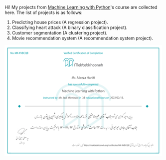 Hi!
My projects from [Machine Learning with Python](https://maktabkhooneh.org/course/%DB%8C%D8%A7%D8%AF%DA%AF%DB%8C%D8%B1%DB%8C-%D9%85%D8%A7%D8%B4%DB%8C%D9%86-%D9%BE%D8%A7%DB%8C%D8%AA%D9%88%D9%86-mk1318/)'s course are collected here. The list of projects is as follows:
1. Predicting house prices (A regression project).
2. Classifying heart attack (A binary classification project).
3. Customer segmentation (A clustering project).
4. Movie recommendation system (A recommendation system project).

![Certification](Certification.png)
